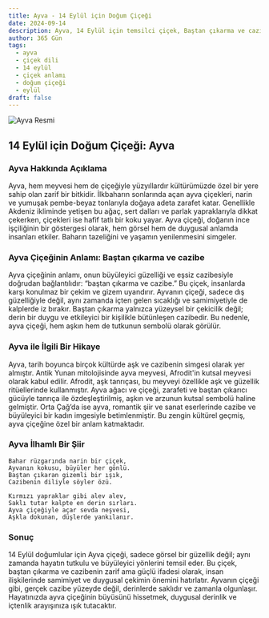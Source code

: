 ```yaml
---
title: Ayva - 14 Eylül için Doğum Çiçeği
date: 2024-09-14
description: Ayva, 14 Eylül için temsilci çiçek, Baştan çıkarma ve cazibe sembolü. Bu çiçeğin ilginç hikayesini, çiçek dilindeki anlamını ve onun güzelliğini öven bir şiiri keşfedin.
author: 365 Gün
tags:
  - ayva
  - çiçek dili
  - 14 eylül
  - çiçek anlamı
  - doğum çiçeği
  - eylül
draft: false
---
```


![Ayva Resmi](https://cdn.pixabay.com/photo/2019/03/31/17/40/japanese-ornamental-quince-4093575_1280.jpg#center)


## 14 Eylül için Doğum Çiçeği: Ayva

### Ayva Hakkında Açıklama

Ayva, hem meyvesi hem de çiçeğiyle yüzyıllardır kültürümüzde özel bir yere sahip olan zarif bir bitkidir. İlkbaharın sonlarında açan ayva çiçekleri, narin ve yumuşak pembe-beyaz tonlarıyla doğaya adeta zarafet katar. Genellikle Akdeniz ikliminde yetişen bu ağaç, sert dalları ve parlak yapraklarıyla dikkat çekerken, çiçekleri ise hafif tatlı bir koku yayar. Ayva çiçeği, doğanın ince işçiliğinin bir göstergesi olarak, hem görsel hem de duygusal anlamda insanları etkiler. Baharın tazeliğini ve yaşamın yenilenmesini simgeler.

### Ayva Çiçeğinin Anlamı: Baştan çıkarma ve cazibe

Ayva çiçeğinin anlamı, onun büyüleyici güzelliği ve eşsiz cazibesiyle doğrudan bağlantılıdır: “baştan çıkarma ve cazibe.” Bu çiçek, insanlarda karşı konulmaz bir çekim ve gizem uyandırır. Ayvanın çiçeği, sadece dış güzelliğiyle değil, aynı zamanda içten gelen sıcaklığı ve samimiyetiyle de kalplerde iz bırakır. Baştan çıkarma yalnızca yüzeysel bir çekicilik değil; derin bir duygu ve etkileyici bir kişilikle bütünleşen cazibedir. Bu nedenle, ayva çiçeği, hem aşkın hem de tutkunun sembolü olarak görülür.

### Ayva ile İlgili Bir Hikaye

Ayva, tarih boyunca birçok kültürde aşk ve cazibenin simgesi olarak yer almıştır. Antik Yunan mitolojisinde ayva meyvesi, Afrodit'in kutsal meyvesi olarak kabul edilir. Afrodit, aşk tanrıçası, bu meyveyi özellikle aşk ve güzellik ritüellerinde kullanmıştır. Ayva ağacı ve çiçeği, zarafeti ve baştan çıkarıcı gücüyle tanrıça ile özdeşleştirilmiş, aşkın ve arzunun kutsal sembolü haline gelmiştir. Orta Çağ’da ise ayva, romantik şiir ve sanat eserlerinde cazibe ve büyüleyici bir kadın imgesiyle betimlenmiştir. Bu zengin kültürel geçmiş, ayva çiçeğine özel bir anlam katmaktadır.

### Ayva İlhamlı Bir Şiir

```
Bahar rüzgarında narin bir çiçek,
Ayvanın kokusu, büyüler her gönlü.
Baştan çıkaran gizemli bir ışık,
Cazibenin diliyle söyler özü.

Kırmızı yapraklar gibi alev alev,
Saklı tutar kalpte en derin sırları.
Ayva çiçeğiyle açar sevda neşvesi,
Aşkla dokunan, düşlerde yankılanır.
```

### Sonuç

14 Eylül doğumlular için Ayva çiçeği, sadece görsel bir güzellik değil; aynı zamanda hayatın tutkulu ve büyüleyici yönlerini temsil eder. Bu çiçek, baştan çıkarma ve cazibenin zarif ama güçlü ifadesi olarak, insan ilişkilerinde samimiyet ve duygusal çekimin önemini hatırlatır. Ayvanın çiçeği gibi, gerçek cazibe yüzeyde değil, derinlerde saklıdır ve zamanla olgunlaşır. Hayatınızda ayva çiçeğinin büyüsünü hissetmek, duygusal derinlik ve içtenlik arayışınıza ışık tutacaktır.